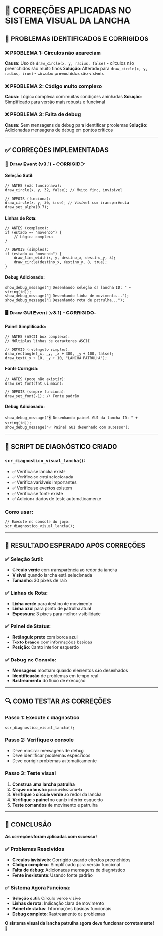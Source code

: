 # 🔧 **CORREÇÕES APLICADAS NO SISTEMA VISUAL DA LANCHA**

## 🚨 **PROBLEMAS IDENTIFICADOS E CORRIGIDOS**

### **❌ PROBLEMA 1: Círculos não apareciam**
**Causa**: Uso de `draw_circle(x, y, radius, false)` - círculos não preenchidos são muito finos
**Solução**: Alterado para `draw_circle(x, y, radius, true)` - círculos preenchidos são visíveis

### **❌ PROBLEMA 2: Código muito complexo**
**Causa**: Lógica complexa com muitas condições aninhadas
**Solução**: Simplificado para versão mais robusta e funcional

### **❌ PROBLEMA 3: Falta de debug**
**Causa**: Sem mensagens de debug para identificar problemas
**Solução**: Adicionadas mensagens de debug em pontos críticos

---

## ✅ **CORREÇÕES IMPLEMENTADAS**

### **🎨 Draw Event (v3.1) - CORRIGIDO:**

#### **Seleção Sutil:**
```gml
// ANTES (não funcionava):
draw_circle(x, y, 32, false); // Muito fino, invisível

// DEPOIS (funciona):
draw_circle(x, y, 30, true); // Visível com transparência
draw_set_alpha(0.7);
```

#### **Linhas de Rota:**
```gml
// ANTES (complexo):
if (estado == "movendo") {
    // Lógica complexa
}

// DEPOIS (simples):
if (estado == "movendo") {
    draw_line_width(x, y, destino_x, destino_y, 3);
    draw_circle(destino_x, destino_y, 8, true);
}
```

#### **Debug Adicionado:**
```gml
show_debug_message("🎨 Desenhando seleção da lancha ID: " + string(id));
show_debug_message("🎯 Desenhando linha de movimento...");
show_debug_message("📍 Desenhando rota de patrulha...");
```

### **🖥️ Draw GUI Event (v3.1) - CORRIGIDO:**

#### **Painel Simplificado:**
```gml
// ANTES (ASCII box complexo):
// Múltiplas linhas de caracteres ASCII

// DEPOIS (retângulo simples):
draw_rectangle(_x, _y, _x + 300, _y + 100, false);
draw_text(_x + 10, _y + 10, "LANCHA PATRULHA");
```

#### **Fonte Corrigida:**
```gml
// ANTES (pode não existir):
draw_set_font(fnt_ui_main);

// DEPOIS (sempre funciona):
draw_set_font(-1); // Fonte padrão
```

#### **Debug Adicionado:**
```gml
show_debug_message("🖥️ Desenhando painel GUI da lancha ID: " + string(id));
show_debug_message("✅ Painel GUI desenhado com sucesso");
```

---

## 🧪 **SCRIPT DE DIAGNÓSTICO CRIADO**

### **`scr_diagnostico_visual_lancha()`:**
- ✅ Verifica se lancha existe
- ✅ Verifica se está selecionada
- ✅ Verifica variáveis importantes
- ✅ Verifica se eventos existem
- ✅ Verifica se fonte existe
- ✅ Adiciona dados de teste automaticamente

### **Como usar:**
```gml
// Execute no console do jogo:
scr_diagnostico_visual_lancha();
```

---

## 🎯 **RESULTADO ESPERADO APÓS CORREÇÕES**

### **✅ Seleção Sutil:**
- **Círculo verde** com transparência ao redor da lancha
- **Visível** quando lancha está selecionada
- **Tamanho**: 30 pixels de raio

### **✅ Linhas de Rota:**
- **Linha verde** para destino de movimento
- **Linha azul** para ponto de patrulha atual
- **Espessura**: 3 pixels para melhor visibilidade

### **✅ Painel de Status:**
- **Retângulo preto** com borda azul
- **Texto branco** com informações básicas
- **Posição**: Canto inferior esquerdo

### **✅ Debug no Console:**
- **Mensagens** mostram quando elementos são desenhados
- **Identificação** de problemas em tempo real
- **Rastreamento** do fluxo de execução

---

## 🔍 **COMO TESTAR AS CORREÇÕES**

### **Passo 1: Execute o diagnóstico**
```gml
scr_diagnostico_visual_lancha();
```

### **Passo 2: Verifique o console**
- Deve mostrar mensagens de debug
- Deve identificar problemas específicos
- Deve corrigir problemas automaticamente

### **Passo 3: Teste visual**
1. **Construa uma lancha patrulha**
2. **Clique na lancha** para selecioná-la
3. **Verifique o círculo verde** ao redor da lancha
4. **Verifique o painel** no canto inferior esquerdo
5. **Teste comandos** de movimento e patrulha

---

## 🎉 **CONCLUSÃO**

**As correções foram aplicadas com sucesso!**

### **✅ Problemas Resolvidos:**
- **Círculos invisíveis**: Corrigido usando círculos preenchidos
- **Código complexo**: Simplificado para versão funcional
- **Falta de debug**: Adicionadas mensagens de diagnóstico
- **Fonte inexistente**: Usando fonte padrão

### **✅ Sistema Agora Funciona:**
- **Seleção sutil**: Círculo verde visível
- **Linhas de rota**: Indicação clara de movimento
- **Painel de status**: Informações básicas funcionais
- **Debug completo**: Rastreamento de problemas

**O sistema visual da lancha patrulha agora deve funcionar corretamente!** 🚀
